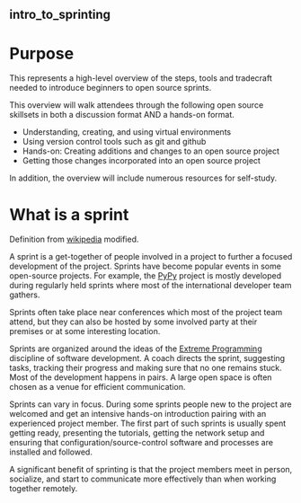 ## intro_to_sprinting
# Purpose
This represents a high-level overview of the steps, tools and tradecraft needed to introduce beginners to open source sprints.

This overview will walk attendees through the following open source skillsets in both a discussion format AND a hands-on format.

* Understanding, creating, and using virtual environments
* Using version control tools such as git and github
* Hands-on: Creating additions and changes to an open source project
* Getting those changes incorporated into an open source project

In addition, the overview will include numerous resources for self-study.

# What is a sprint
Definition from [wikipedia](https://en.wikipedia.org/wiki/Sprint_(software_development)) modified.

A sprint is a get-together of people involved in a project to further a focused development of the project. Sprints have become popular events in some open-source projects. For example, the [PyPy](https://en.wikipedia.org/wiki/PyPy) project is mostly developed during regularly held sprints where most of the international developer team gathers.

Sprints often take place near conferences which most of the project team attend, but they can also be hosted by some involved party at their premises or at some interesting location.

Sprints are organized around the ideas of the [Extreme Programming](https://en.wikipedia.org/wiki/Extreme_programming) discipline of software development. A coach directs the sprint, suggesting tasks, tracking their progress and making sure that no one remains stuck. Most of the development happens in pairs. A large open space is often chosen as a venue for efficient communication.

Sprints can vary in focus. During some sprints people new to the project are welcomed and get an intensive hands-on introduction pairing with an experienced project member. The first part of such sprints is usually spent getting ready, presenting the tutorials, getting the network setup and ensuring that configuration/source-control software and processes are installed and followed.

A significant benefit of sprinting is that the project members meet in person, socialize, and start to communicate more effectively than when working together remotely.

 


